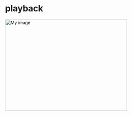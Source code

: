 # playback
<img src="[your-image.png](https://github.com/user-attachments/assets/dbeafac7-4f45-4a70-84c7-1357114f6bac)" alt="My image" width="400" height="300">

